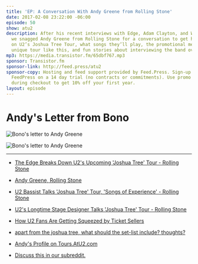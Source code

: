 ```yaml
---
title: 'EP: A Conversation With Andy Greene from Rolling Stone'
date: 2017-02-08 23:22:00 -06:00
episode: 50
show: atu2
description: After his recent interviews with Edge, Adam Clayton, and Willie Williams
  we snagged Andy Greene from Rolling Stone for a conversation to get his thoughts
  on U2’s Joshua Tree Tour, what songs they’ll play, the promotional method for a
  unique tour like this, and fun stories about interviewing the band over his career.
mp3: https://media.transistor.fm/65dbf767.mp3
sponsor: Transistor.fm
sponsor-link: http://feed.press/atu2
sponsor-copy: Hosting and feed support provided by Feed.Press. Sign-up today and try
  FeedPress on a 14 day trial (no contracts or commitments). Use promo code * atu2*
  during checkout to get 10% off your first year.
layout: episode
---
```


# Andy's Letter from Bono

![Bono's letter to Andy Greene][1]

![Bono's letter to Andy Greene][2]

***

* [The Edge Breaks Down U2's Upcoming 'Joshua Tree' Tour - Rolling Stone][3]

* [Andy Greene, Rolling Stone][4]

* [U2 Bassist Talks 'Joshua Tree' Tour, 'Songs of Experience' - Rolling Stone][5]

* [U2's Longtime Stage Designer Talks 'Joshua Tree' Tour - Rolling Stone][6]

* [How U2 Fans Are Getting Squeezed by Ticket Sellers][7]

* [apart from the joshua tree, what should the set-list include? thoughts?][8]

* [Andy's Profile on Tours.AtU2.com][9]

* [Discuss this in our subreddit.][10]

[1]: https://d.pr/i/CK9b+
[2]: https://d.pr/i/14IKT+
[3]: https://www.rollingstone.com/music/features/the-edge-breaks-down-u2s-upcoming-joshua-tree-tour-w459473
[4]: http://www.rollingstone.com/contributor/andy-greene
[5]: http://www.rollingstone.com/music/features/u2-bassist-talks-joshua-tree-tour-songs-of-experience-w462451
[6]: http://www.rollingstone.com/music/features/u2s-longtime-stage-designer-talks-joshua-tree-tour-w462515
[7]: https://theringer.com/how-u2-fans-are-getting-squeezed-by-ticket-sellers-c049f88fabbd#.9va1abiww
[8]: http://forum.atu2.com/index.php/topic,30677.0.html
[9]: http://tours.atu2.com/profile/u2fan6161
[10]: https://www.reddit.com/r/Goodstuff_fm/comments/5svpqi/the_atu2_podcast_ep_a_conversation_with_andy/

